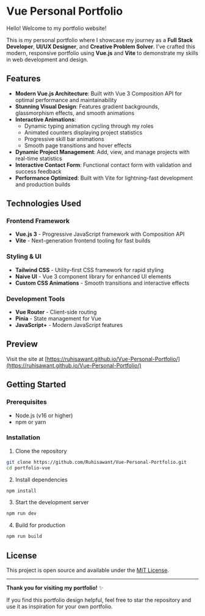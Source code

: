 # Vue Personal Portfolio

Hello! Welcome to my portfolio website!

This is my personal portfolio where I showcase my journey as a **Full Stack Developer**, **UI/UX Designer**, and **Creative Problem Solver**. I've crafted this modern, responsive portfolio using **Vue.js** and **Vite** to demonstrate my skills in web development and design.

## Features

- **Modern Vue.js Architecture**: Built with Vue 3 Composition API for optimal performance and maintainability
- **Stunning Visual Design**: Features gradient backgrounds, glassmorphism effects, and smooth animations
- **Interactive Animations**: 
  - Dynamic typing animation cycling through my roles
  - Animated counters displaying project statistics
  - Progressive skill bar animations
  - Smooth page transitions and hover effects
- **Dynamic Project Management**: Add, view, and manage projects with real-time statistics
- **Interactive Contact Form**: Functional contact form with validation and success feedback
- **Performance Optimized**: Built with Vite for lightning-fast development and production builds

## Technologies Used

### Frontend Framework
- **Vue.js 3** - Progressive JavaScript framework with Composition API
- **Vite** - Next-generation frontend tooling for fast builds

### Styling & UI
- **Tailwind CSS** - Utility-first CSS framework for rapid styling
- **Naive UI** - Vue 3 component library for enhanced UI elements
- **Custom CSS Animations** - Smooth transitions and interactive effects

### Development Tools
- **Vue Router** - Client-side routing
- **Pinia** - State management for Vue
- **JavaScript+** - Modern JavaScript features

## Preview
Visit the site at [https://ruhisawant.github.io/Vue-Personal-Portfolio/](https://ruhisawant.github.io/Vue-Personal-Portfolio/)

## Getting Started

### Prerequisites
- Node.js (v16 or higher)
- npm or yarn

### Installation

1. Clone the repository
```bash
git clone https://github.com/Ruhisawant/Vue-Personal-Portfolio.git
cd portfolio-vue
```

2. Install dependencies
```bash
npm install
```

3. Start the development server
```bash
npm run dev
```

4. Build for production
```bash
npm run build
```

## License

This project is open source and available under the [MIT License](LICENSE).

---

**Thank you for visiting my portfolio!** ✨

If you find this portfolio design helpful, feel free to star the repository and use it as inspiration for your own portfolio.
